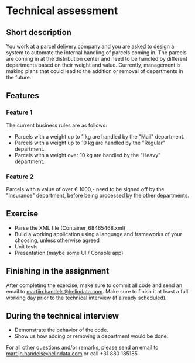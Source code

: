 # Technical assessment

## Short description
You work at a parcel delivery company and you are asked to design a system to automate the internal handling of parcels coming in. 
The parcels are coming in at the distribution center and need to be handled by different departments based on their weight and value.
Currently, management is making plans that could lead to the addition or removal of departments in the future.

## Features

### Feature 1
The current business rules are as follows:
- Parcels with a weight up to 1 kg are handled by the "Mail" department.
- Parcels with a weight up to 10 kg are handled by the "Regular" department.
- Parcels with a weight over 10 kg are handled by the "Heavy" department.

### Feature 2
Parcels with a value of over € 1000,- need to be signed off by the "Insurance" department, before being processed by the other departments.

## Exercise
- Parse the XML file (Container_68465468.xml)
- Build a working application using a language and frameworks of your choosing, unless otherwise agreed
- Unit tests
- Presentation (maybe some UI / Console app)

## Finishing in the assignment
After completing the exercise, make sure to commit all code and send an email to martijn.handels@helindata.com. Make sure to finish it at least a full working day prior to the technical interview (if already scheduled). 

## During the technical interview
- Demonstrate the behavior of the code.
- Show us how adding or removing a department would be done.

For all other questions and/or remarks, please send an email to martijn.handels@helindata.com or call +31 880 185185
